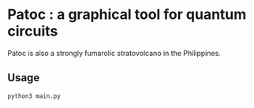 # Patoc : a graphical tool for quantum circuits

Patoc is also a strongly fumarolic stratovolcano in the Philippines.

## Usage
```bash
python3 main.py
```

<!---
# Patoc : a graphical tool for quantum circuits

Patoc, despite being a strongly fumarolic stratovolcano in the Philippines, is a graphical tool for quantum circuits.

Recentely, the first complete equational theory for quantum circuits has been introduced [[1]](). This is, rougly speaking, a small set of equations from which we can derive any true equations on quantum circuits. Then, the equational theory has been simplified [[2,3]]() leading to a fairly practical set of equations [[3]](). Patoc is graphical tool that implement this equational theory.

## Usage
```bash
python3 main.py
```

## References
[[1]](https://arxiv.org/abs/2206.10577)
Alexandre Clément, Nicolas Heurtel, Shane Mansfield, Simon Perdrix, Benoît Valiron. A Complete Equational Theory for Quantum Circuits. LICS'23. <a href="https://arxiv.org/abs/2206.10577">arXiv:2206.10577</a>.

[[2]](https://arxiv.org/abs/2303.03117)
Alexandre Clément, Noé Delorme, Simon Perdrix, Renaud Vilmart. Quantum Circuit Completeness: Extensions and Simplifications. CSL'24. <a href="https://arxiv.org/abs/2303.03117">arXiv:2303.03117</a>.

[[3]](https://arxiv.org/abs/2311.07476)
Alexandre Clément, Noé Delorme, Simon Perdrix. Minimal Equational Theories for Quantum Circuits. <a href="https://arxiv.org/abs/2311.07476">arXiv:2311.07476</a>.
--->

